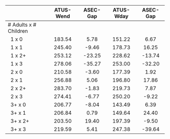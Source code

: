 
|                      |    ATUS-Wend |     ASEC-Gap |    ATUS-Wday |     ASEC-Gap |
| -------------------- | :----------: | :----------: | :----------: | :----------: |
| # Adults x # Children |              |              |              |              |
| &nbsp;&nbsp;1 x 0    |       183.54 |         5.78 |       151.22 |         6.67 |
| &nbsp;&nbsp;1 x 1    |       245.40 |        -9.46 |       178.73 |        16.25 |
| &nbsp;&nbsp;1 x 2+   |       253.12 |       -23.25 |       228.62 |       -13.74 |
| &nbsp;&nbsp;1 x 3    |       278.06 |       -35.27 |       253.00 |       -32.20 |
| &nbsp;&nbsp;2 x 0    |       210.58 |        -3.60 |       177.39 |         1.92 |
| &nbsp;&nbsp;2 x 1    |       256.88 |         5.06 |       196.80 |        17.86 |
| &nbsp;&nbsp;2 x 2+   |       283.70 |        -1.83 |       219.73 |         7.87 |
| &nbsp;&nbsp;2 x 3    |       274.41 |        -6.77 |       250.20 |        -9.22 |
| &nbsp;&nbsp;3+ x 0   |       206.77 |        -8.04 |       143.49 |         6.39 |
| &nbsp;&nbsp;3+ x 1   |       206.84 |         0.79 |       149.64 |        24.40 |
| &nbsp;&nbsp;3+ x 2+  |       203.50 |        19.40 |       197.39 |        -9.50 |
| &nbsp;&nbsp;3+ x 3   |       219.59 |         5.41 |       247.38 |       -39.64 |

